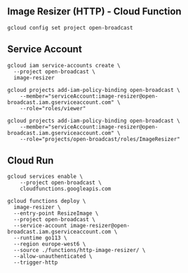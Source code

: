 ## Image Resizer (HTTP) - Cloud Function

```shell
gcloud config set project open-broadcast
```




## Service Account

```shell script
gcloud iam service-accounts create \
  --project open-broadcast \
  image-resizer
```

```shell script
gcloud projects add-iam-policy-binding open-broadcast \
    --member="serviceAccount:image-resizer@open-broadcast.iam.gserviceaccount.com" \
    --role="roles/viewer"

gcloud projects add-iam-policy-binding open-broadcast \
    --member="serviceAccount:image-resizer@open-broadcast.iam.gserviceaccount.com" \
    --role="projects/open-broadcast/roles/ImageResizer"
```


## Cloud Run

```shell script
gcloud services enable \
    --project open-broadcast \
    cloudfunctions.googleapis.com
```

```shell script
gcloud functions deploy \
  image-resizer \
  --entry-point ResizeImage \
  --project open-broadcast \
  --service-account image-resizer@open-broadcast.iam.gserviceaccount.com \
  --runtime go113 \
  --region europe-west6 \
  --source ./functions/http-image-resizer/ \
  --allow-unauthenticated \
  --trigger-http
```
